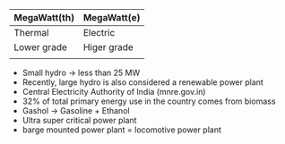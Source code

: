 | MegaWatt(th) | MegaWatt(e) |
| ------------ | ----------- |
| Thermal      | Electric    |
| Lower grade  | Higer grade |
|              |             |


- Small hydro -> less than 25 MW
- Recently, large hydro is also considered a renewable power plant
- Central Electricity Authority of India (mnre.gov.in)
- 32% of total primary energy use in the country comes from biomass
- Gashol -> Gasoline + Ethanol
- Ultra super critical power plant
- barge mounted power plant = locomotive power plant